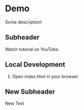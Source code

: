 # Demo

Some description!

## Subheader

Watch tutorial on YouTube.

## Local Development

1. Open index.html in your browser.

## New Subheader

New Text